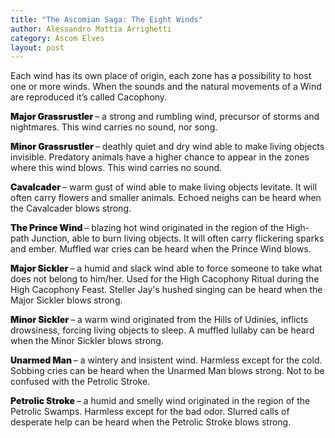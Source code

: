 ```yaml
---
title: "The Ascomian Saga: The Eight Winds"  
author: Alessandro Mattia Arrighetti
category: Ascom Elves
layout: post
---
```

<p>
Each wind has its own place of origin, each zone has a possibility to host one or more winds.
When the sounds and the natural movements of a Wind are reproduced it’s called Cacophony. 
</p>

<p>
 <span style="font-weight: 900;">
            Major Grassrustler
          </span>  – a strong and rumbling wind, precursor of storms and nightmares. This wind carries no sound, nor song.
</p>
<p>
<span style="font-weight: 900;">
            Minor  Grassrustler
          </span> – deathly quiet and dry wind able to make living objects invisible. Predatory animals have a higher chance to appear in the zones where this wind blows. This wind carries no sound.
</p>
<p>
<span style="font-weight: 900;">
            Cavalcader
          </span> – warm gust of wind able to make living objects levitate. It will often carry flowers and smaller animals. Echoed neighs can be heard when the Cavalcader blows strong. 
</p>
<p>
<span style="font-weight: 900;">
            The Prince Wind
          </span> – blazing hot wind originated in the region of the High-path Junction, able to burn living objects. It will often carry flickering sparks and ember. Muffled war cries can be heard when the Prince Wind blows.
 </p>
 <p>
<span style="font-weight: 900;">
            Major Sickler
          </span> – a humid and slack wind able to force someone to take what does not belong to him/her. Used for the High Cacophony Ritual during the High Cacophony Feast. Steller Jay's hushed singing can be heard when the Major Sickler blows strong.
</p>
<p>
<span style="font-weight: 900;">
            Minor Sickler
          </span> – a warm wind originated from the Hills of Udinies, inflicts drowsiness, forcing living objects to sleep. A muffled lullaby can be heard when the Minor Sickler blows strong.
</p>
<p>
<span style="font-weight: 900;">
            Unarmed Man
          </span> – a wintery and insistent wind. Harmless except for the cold. Sobbing cries can be heard when the Unarmed Man blows strong. Not to be confused with the Petrolic Stroke.
</p>
<p>
<span style="font-weight: 900;">
            Petrolic Stroke
          </span> – a humid and smelly wind originated in the region of the Petrolic Swamps. Harmless except for the bad odor. Slurred calls of desperate help can be heard when the Petrolic Stroke blows strong. 
</p>

[^1]: This is some text for a footnote.
[^2]: Maecenas faucibus mollis interdum. Morbi leo risus, porta ac consectetur ac, vestibulum at eros. Duis mollis, est non commodo luctus, nisi erat porttitor ligula, eget lacinia odio sem nec elit. Integer posuere erat a ante venenatis dapibus posuere velit aliquet. Donec ullamcorper nulla non metus auctor fringilla.